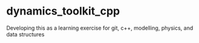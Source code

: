 # dynamics_toolkit_cpp
Developing this as a learning exercise for git, c++, modelling, physics, and data structures
